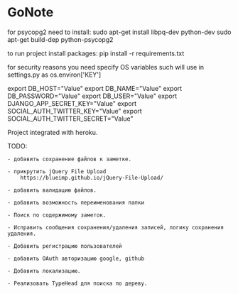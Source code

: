 # GoNote

for psycopg2 need to install:
sudo apt-get install libpq-dev python-dev
sudo apt-get build-dep python-psycopg2

to run project install packages:
pip install -r requirements.txt


for security reasons you need specify OS variables such will use in settings.py as os.environ['KEY']

export DB_HOST="Value"
export DB_NAME="Value"
export DB_PASSWORD="Value"
export DB_USER="Value"
export DJANGO_APP_SECRET_KEY="Value"
export SOCIAL_AUTH_TWITTER_KEY="Value"
export SOCIAL_AUTH_TWITTER_SECRET="Value"


Project integrated with heroku.

TODO:

    - добавить сохранение файлов к заметке.

    - прикрутить jQuery File Upload
        https://blueimp.github.io/jQuery-File-Upload/

    - добавить валидацию файлов.

    - добавить возможность переименования папки

    - Поиск по содержимому заметок.

    - Исправить сообщения сохранения/удаления записей, логику сохранения удаления.

    - Добавить регистрацию пользователей

    - добавить OAuth авторизацию google, github

    - Добавить локализацию.

    - Реализовать TypeHead для поиска по дереву.

